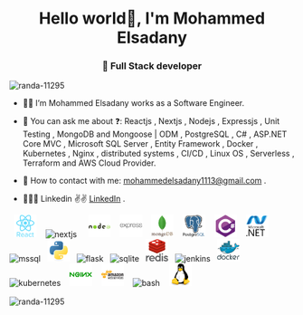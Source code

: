 <h1 align="center">Hello world👋, I'm Mohammed Elsadany</h1>
<h3 align="center">🌱 Full Stack developer</h3>

<p align="left"> <img src="https://komarev.com/ghpvc/?username=randa-11295&label=Profile%20views&color=0e75b6&style=flat" alt="randa-11295" /> </p>

- 🧑‍🦰 I’m Mohammed Elsadany works as a Software Engineer.

- 💬 You can ask me about ❓: Reactjs , Nextjs , Nodejs , Expressjs , Unit Testing , MongoDB and Mongoose | ODM , PostgreSQL , C# , ASP.NET Core MVC , Microsoft SQL Server , Entity Framework , Docker , Kubernetes , Nginx , distributed systems , CI/CD , Linux OS , Serverless , Terraform and AWS Cloud Provider.

- 📧 How to contact with  me: mohammedelsadany1113@gmail.com .

- 👨🏻‍🎓 Linkedin  ✌️✌️   [LinkedIn](https://www.linkedin.com/in/mohamed-elsadany-5ab427203) . 
 
 &nbsp;&nbsp;<img src="https://raw.githubusercontent.com/devicons/devicon/master/icons/react/react-original-wordmark.svg" alt="react"
    width="40" height="40" />&nbsp;&nbsp;&nbsp;&nbsp;<img src="https://cdn.worldvectorlogo.com/logos/nextjs-2.svg" alt="nextjs" width="40" height="40" />&nbsp;&nbsp;&nbsp;&nbsp;&nbsp;<img src="https://raw.githubusercontent.com/devicons/devicon/master/icons/nodejs/nodejs-original-wordmark.svg"
    alt="nodejs" width="40" height="40" />&nbsp;&nbsp;&nbsp;&nbsp;<img src="https://raw.githubusercontent.com/devicons/devicon/master/icons/express/express-original-wordmark.svg"
    alt="express" width="40" height="40" />&nbsp;&nbsp;&nbsp;&nbsp;<img src="https://raw.githubusercontent.com/devicons/devicon/master/icons/mongodb/mongodb-original-wordmark.svg"
    alt="mongodb" width="40" height="40" />&nbsp;&nbsp;&nbsp;&nbsp;<img src="https://raw.githubusercontent.com/devicons/devicon/master/icons/postgresql/postgresql-original-wordmark.svg"
    alt="postgresql" width="40" height="40" />&nbsp;&nbsp;&nbsp;&nbsp;<img src="https://raw.githubusercontent.com/devicons/devicon/master/icons/csharp/csharp-original.svg" alt="csharp"
    width="40" height="40" />&nbsp;&nbsp;&nbsp;&nbsp;<img src="https://raw.githubusercontent.com/devicons/devicon/master/icons/dot-net/dot-net-original-wordmark.svg"
    alt="dotnet" width="40" height="40" />&nbsp;&nbsp;&nbsp;<img src="https://www.svgrepo.com/show/303229/microsoft-sql-server-logo.svg" alt="mssql" width="40" height="40"/>&nbsp;&nbsp;&nbsp;<img src="https://raw.githubusercontent.com/devicons/devicon/master/icons/python/python-original.svg" alt="python" width="40" height="40"/>&nbsp;&nbsp;&nbsp;<img src="https://www.vectorlogo.zone/logos/pocoo_flask/pocoo_flask-icon.svg" alt="flask" width="40" height="40"/>&nbsp;&nbsp;&nbsp;<img src="https://www.vectorlogo.zone/logos/sqlite/sqlite-icon.svg" alt="sqlite" width="40" height="40"/>&nbsp;&nbsp;&nbsp;<img src="https://raw.githubusercontent.com/devicons/devicon/master/icons/redis/redis-original-wordmark.svg" alt="redis" width="40" height="40"/>&nbsp;&nbsp;&nbsp;<img src="https://www.vectorlogo.zone/logos/jenkins/jenkins-icon.svg" alt="jenkins" width="40" height="40" />&nbsp;&nbsp;&nbsp;<img src="https://raw.githubusercontent.com/devicons/devicon/master/icons/docker/docker-original-wordmark.svg"
    alt="docker" width="40" height="40" />&nbsp;&nbsp;&nbsp;&nbsp;&nbsp;&nbsp;&nbsp;&nbsp;&nbsp;&nbsp;<img src="https://www.vectorlogo.zone/logos/kubernetes/kubernetes-icon.svg" alt="kubernetes" width="40" height="40" />&nbsp;&nbsp;&nbsp;&nbsp;<img src="https://raw.githubusercontent.com/devicons/devicon/master/icons/nginx/nginx-original.svg" alt="nginx"
    width="40" height="40" />&nbsp;&nbsp;&nbsp;&nbsp;<img src="https://raw.githubusercontent.com/devicons/devicon/master/icons/amazonwebservices/amazonwebservices-original-wordmark.svg"
    alt="aws" width="40" height="40" />&nbsp;&nbsp;&nbsp;&nbsp;<img src="https://www.vectorlogo.zone/logos/gnu_bash/gnu_bash-icon.svg" alt="bash" width="40" height="40"/>&nbsp;&nbsp;&nbsp;&nbsp;<img src="https://raw.githubusercontent.com/devicons/devicon/master/icons/linux/linux-original.svg" alt="linux" width="40" height="40"/>

 
<p><img align="center" src="https://github-readme-streak-stats.herokuapp.com/?user=randa-11295&" alt="randa-11295" /></p>
